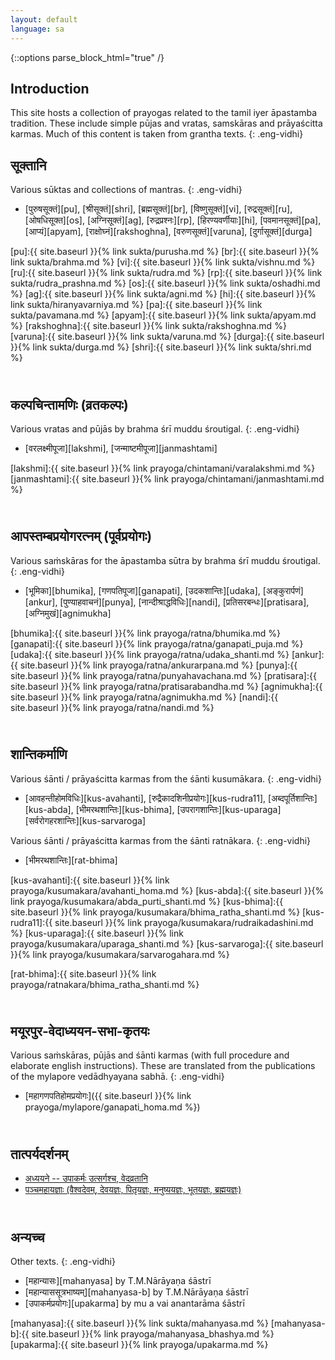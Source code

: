 ```yaml
---
layout: default
language: sa
---
```


{::options parse_block_html="true" /}
<div lang="{{ page.language }}" class="index">

## Introduction

This site hosts a collection of prayogas related to the tamil iyer āpastamba tradition.
These include simple pūjas and vratas, samskāras and prāyaścitta karmas. Much of
this content is taken from grantha texts.
{: .eng-vidhi}

## सूक्तानि

Various sūktas and collections of mantras.
{: .eng-vidhi}

- [पुरुषसूक्तं][pu],
[श्रीसूक्तं][shri],
[ब्रह्मसूक्तं][br],
[विष्णुसूक्तं][vi],
[रुद्रसूक्तं][ru],
[ओषधिसूक्त][os],
[अग्निसूक्तं][ag],
[रुद्रप्रश्नः][rp],
[हिरण्यवर्णीयाः][hi],
[पवमानसूक्तं][pa],
[आप्यं][apyam],
[राक्षोघ्नं][rakshoghna],
[वरुणसूक्तं][varuna],
[दुर्गासूक्तं][durga]

[pu]:{{ site.baseurl }}{% link sukta/purusha.md %}
[br]:{{ site.baseurl }}{% link sukta/brahma.md %}
[vi]:{{ site.baseurl }}{% link sukta/vishnu.md %}
[ru]:{{ site.baseurl }}{% link sukta/rudra.md %}
[rp]:{{ site.baseurl }}{% link sukta/rudra_prashna.md %}
[os]:{{ site.baseurl }}{% link sukta/oshadhi.md %}
[ag]:{{ site.baseurl }}{% link sukta/agni.md %}
[hi]:{{ site.baseurl }}{% link sukta/hiranyavarniya.md %}
[pa]:{{ site.baseurl }}{% link sukta/pavamana.md %}
[apyam]:{{ site.baseurl }}{% link sukta/apyam.md %}
[rakshoghna]:{{ site.baseurl }}{% link sukta/rakshoghna.md %}
[varuna]:{{ site.baseurl }}{% link sukta/varuna.md %}
[durga]:{{ site.baseurl }}{% link sukta/durga.md %}
[shri]:{{ site.baseurl }}{% link sukta/shri.md %}

## <br>कल्पचिन्तामणिः (व्रतकल्पः)

Various vratas and pūjās by brahma śrī muddu śroutigal.
{: .eng-vidhi}

- [वरलक्ष्मीपूजा][lakshmi],
[जन्माष्टमीपूजा][janmashtami]

[lakshmi]:{{ site.baseurl }}{% link prayoga/chintamani/varalakshmi.md %}
[janmashtami]:{{ site.baseurl }}{% link prayoga/chintamani/janmashtami.md %}

## <br>आपस्तम्बप्रयोगरत्नम् (पूर्वप्रयोगः)  

Various saṁskāras for the āpastamba sūtra by brahma śrī muddu śroutigal.
{: .eng-vidhi}

- [भूमिका][bhumika],
[गणपतिपूजा][ganapati],
[उदकशान्तिः][udaka],
[अङ्कुरार्पणं][ankur],
[पुण्याहवाचनं][punya],
[नान्दीश्राद्धविधिः][nandi],
[प्रतिसरबन्धः][pratisara],
[अग्निमुखं][agnimukha]

[bhumika]:{{ site.baseurl }}{% link prayoga/ratna/bhumika.md %}
[ganapati]:{{ site.baseurl }}{% link prayoga/ratna/ganapati_puja.md %}
[udaka]:{{ site.baseurl }}{% link prayoga/ratna/udaka_shanti.md %}
[ankur]:{{ site.baseurl }}{% link prayoga/ratna/ankurarpana.md %}
[punya]:{{ site.baseurl }}{% link prayoga/ratna/punyahavachana.md %}
[pratisara]:{{ site.baseurl }}{% link prayoga/ratna/pratisarabandha.md %}
[agnimukha]:{{ site.baseurl }}{% link prayoga/ratna/agnimukha.md %}
[nandi]:{{ site.baseurl }}{% link prayoga/ratna/nandi.md %}

## <br>शान्तिकर्माणि

Various śānti / prāyaścitta karmas from the śānti kusumākara.
{: .eng-vidhi}

- [आवहन्तीहोमविधिः][kus-avahanti], [रुद्रैकादशिनीप्रयोगः][kus-rudra11], [अब्दपूर्तिशान्तिः][kus-abda], [भीमरथशान्तिः][kus-bhima], [उपरागशान्तिः][kus-uparaga]
[सर्वरोगहरशान्तिः][kus-sarvaroga]

Various śānti / prāyaścitta karmas from the śānti ratnākara.
{: .eng-vidhi}

- [भीमरथशान्तिः][rat-bhima]

[kus-avahanti]:{{ site.baseurl }}{% link prayoga/kusumakara/avahanti_homa.md %}
[kus-abda]:{{ site.baseurl }}{% link prayoga/kusumakara/abda_purti_shanti.md %}
[kus-bhima]:{{ site.baseurl }}{% link prayoga/kusumakara/bhima_ratha_shanti.md %}
[kus-rudra11]:{{ site.baseurl }}{% link prayoga/kusumakara/rudraikadashini.md %}
[kus-uparaga]:{{ site.baseurl }}{% link prayoga/kusumakara/uparaga_shanti.md %}
[kus-sarvaroga]:{{ site.baseurl }}{% link prayoga/kusumakara/sarvarogahara.md %}

[rat-bhima]:{{ site.baseurl }}{% link prayoga/ratnakara/bhima_ratha_shanti.md %}

## <br>मयूरपुर-वेदाध्ययन-सभा-कृतयः

Various saṁskāras, pūjās and śānti karmas
(with full procedure and elaborate english instructions). These are translated
from the publications of the mylapore vedādhyayana sabhā.
{: .eng-vidhi}

- [महागणपतिहोमप्रयोगः]({{ site.baseurl }}{% link prayoga/mylapore/ganapati_homa.md %})


## <br>तात्पर्यदर्शनम्

- [अध्ययने -- उपाकर्मः उत्सर्गश्च, वेदव्रतानि](prayoga/taatparyadarshana/adhyayana-vrataani.md)
- [पञ्चमहायज्ञाः (वैश्वदेवम्, देवयज्ञः, पितृयज्ञः, मनुष्ययज्ञः, भूतयज्ञः, ब्रह्मयज्ञः)](prayoga/taatparyadarshana/pancha-mahaa-yajjna.md)

## <br>अन्यच्च

Other texts.
{: .eng-vidhi}

- [महान्यासः][mahanyasa] <span class="eng-vidhi">by T.M.Nārāyaṇa śāstrī</span>
- [महान्याससूत्रभाष्यम्][mahanyasa-b] <span class="eng-vidhi">by T.M.Nārāyaṇa śāstrī</span>
- [उपाकर्मप्रयोगः][upakarma] <span class="eng-vidhi">by mu a vai anantarāma śāstrī</span>

[mahanyasa]:{{ site.baseurl }}{% link sukta/mahanyasa.md %}
[mahanyasa-b]:{{ site.baseurl }}{% link prayoga/mahanyasa_bhashya.md %}
[upakarma]:{{ site.baseurl }}{% link prayoga/upakarma.md %}

</div>
